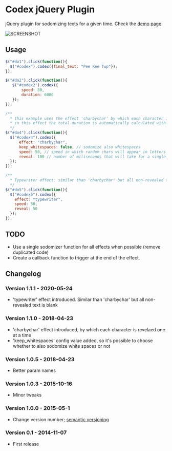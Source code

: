 # Codex jQuery Plugin
jQuery plugin for sodomizing texts for a given time. Check the [demo page](https://minimo.io/en/2019/7/).

![SCREENSHOT](https://i.imgur.com/FpohB6c.gif)

<h2>Usage</h2>

```javascript
$("#do1").click(function(){
  $("#codex").codex({final_text: "Pee Kee Tup"});
});

$("#do2").click(function(){
   $("#codex2").codex({
       speed: 80,
       duration: 6000
   });
});

/**
  * this example uses the effect 'charbychar' by which each character is revealed one by one
  * in this effect the total duration is automatically calculated with the reveal value
  */
$("#do4").click(function(){
  $("#codex4").codex({
      effect: "charbychar",
      keep_whitespaces: false, // sodomize also whitespaces
      speed: 50, // speed in which random chars will appear in letters not yet revelaed
      reveal: 100 // number of miliseconds that will take for a single char to reveal
  });
});

/**
  * Typewriter effect: similar than 'charbychar' but all non-revealed text is blank.
  */
$("#do5").click(function(){
  $("#codex5").codex({
    effect: "typewriter",
    speed: 50,
    reveal: 50
  });
});

```
## TODO
* Use a single sodomizer function for all effects when possible (remove duplicated code)
* Create a callback function to trigger at the end of the effect.

## Changelog
### Version 1.1.1 - 2020-05-24
  * 'typewriter' effect introduced. Similar than 'charbychar' but all non-revealed text is blank
### Version 1.1.0 - 2018-04-23
  * 'charbychar' effect introduced, by which each character is revelaed one at a time
  * 'keep_whitespaces' config value added, so it's possible to choose whether to also sodomize white spaces or not
### Version 1.0.5 - 2018-04-23
  * Better param names
### Version 1.0.3 - 2015-10-16
  * Minor tweaks
### Version 1.0.0 - 2015-05-1
  * Change version number; [semantic versioning](https://docs.npmjs.com/getting-started/semantic-versioning)
### Version 0.1 - 2014-11-07
  * First release
